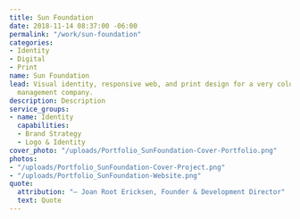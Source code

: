 ```yaml
---
title: Sun Foundation
date: 2018-11-14 08:37:00 -06:00
permalink: "/work/sun-foundation"
categories:
- Identity
- Digital
- Print
name: Sun Foundation
lead: Visual identity, responsive web, and print design for a very colorful event
  management company.
description: Description
service_groups:
- name: Identity
  capabilities:
  - Brand Strategy
  - Logo & Identity
cover_photo: "/uploads/Portfolio_SunFoundation-Cover-Portfolio.png"
photos:
- "/uploads/Portfolio_SunFoundation-Cover-Project.png"
- "/uploads/Portfolio_SunFoundation-Website.png"
quote:
  attribution: "– Joan Root Ericksen, Founder & Development Director"
  text: Quote
---
```


